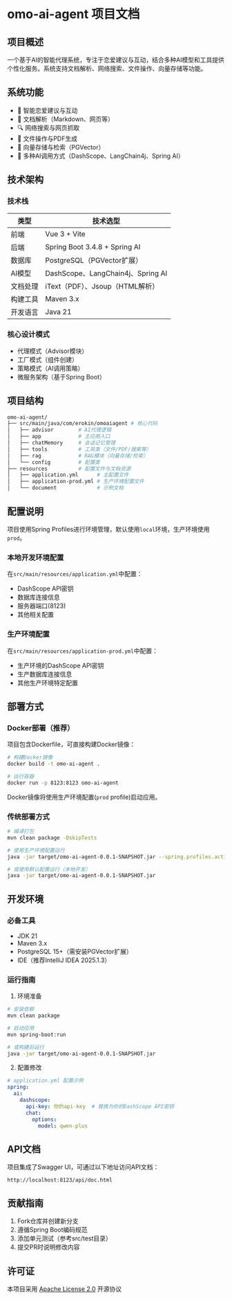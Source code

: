 # omo-ai-agent 项目文档

## 项目概述
一个基于AI的智能代理系统，专注于恋爱建议与互动，结合多种AI模型和工具提供个性化服务。系统支持文档解析、网络搜索、文件操作、向量存储等功能。

## 系统功能
- 🤖 智能恋爱建议与互动
- 📄 文档解析（Markdown、网页等）
- 🔍 网络搜索与网页抓取
- 📁 文件操作与PDF生成
- 🧠 向量存储与检索（PGVector）
- 🧩 多种AI调用方式（DashScope、LangChain4j、Spring AI）

## 技术架构
### 技术栈
| 类型       | 技术选型                          |
|------------|-----------------------------------|
| 前端       | Vue 3 + Vite                      |
| 后端       | Spring Boot 3.4.8 + Spring AI     |
| 数据库     | PostgreSQL（PGVector扩展）        |
| AI模型     | DashScope、LangChain4j、Spring AI |
| 文档处理   | iText（PDF）、Jsoup（HTML解析）   |
| 构建工具   | Maven 3.x                         |
| 开发语言   | Java 21                           |

### 核心设计模式
- 代理模式（Advisor模块）
- 工厂模式（组件创建）
- 策略模式（AI调用策略）
- 微服务架构（基于Spring Boot）

## 项目结构
```bash
omo-ai-agent/
├── src/main/java/com/erokin/omoaiagent # 核心代码
│   ├── advisor        # AI代理逻辑
│   ├── app            # 主应用入口
│   ├── chatMemory     # 会话记忆管理
│   ├── tools          # 工具类（文件/PDF/搜索等）
│   ├── rag            # RAG模块（向量存储/检索）
│   └── config         # 配置类
├── resources          # 配置文件与文档资源
│   ├── application.yml      # 主配置文件
│   ├── application-prod.yml # 生产环境配置文件
│   └── document             # 示例文档
```

## 配置说明

项目使用Spring Profiles进行环境管理，默认使用`local`环境，生产环境使用`prod`。

### 本地开发环境配置
在`src/main/resources/application.yml`中配置：
- DashScope API密钥
- 数据库连接信息
- 服务器端口(8123)
- 其他相关配置

### 生产环境配置
在`src/main/resources/application-prod.yml`中配置：
- 生产环境的DashScope API密钥
- 生产数据库连接信息
- 其他生产环境特定配置

## 部署方式

### Docker部署（推荐）
项目包含Dockerfile，可直接构建Docker镜像：

```bash
# 构建Docker镜像
docker build -t omo-ai-agent .

# 运行容器
docker run -p 8123:8123 omo-ai-agent
```

Docker镜像将使用生产环境配置(`prod` profile)启动应用。

### 传统部署方式
```bash
# 编译打包
mvn clean package -DskipTests

# 使用生产环境配置运行
java -jar target/omo-ai-agent-0.0.1-SNAPSHOT.jar --spring.profiles.active=prod

# 或使用默认配置运行（本地开发）
java -jar target/omo-ai-agent-0.0.1-SNAPSHOT.jar
```

## 开发环境
### 必备工具
- JDK 21
- Maven 3.x
- PostgreSQL 15+（需安装PGVector扩展）
- IDE（推荐IntelliJ IDEA 2025.1.3）

### 运行指南
1. 环境准备
```bash
# 安装依赖
mvn clean package

# 启动应用
mvn spring-boot:run

# 或构建后运行
java -jar target/omo-ai-agent-0.0.1-SNAPSHOT.jar
```

2. 配置修改
```yaml
# application.yml 配置示例
spring:
  ai:
    dashscope:
      api-key: 你的api-key  # 替换为你的DashScope API密钥
      chat:
        options:
          model: qwen-plus
```

## API文档
项目集成了Swagger UI，可通过以下地址访问API文档：
```
http://localhost:8123/api/doc.html
```

## 贡献指南
1. Fork仓库并创建新分支
2. 遵循Spring Boot编码规范
3. 添加单元测试（参考src/test目录）
4. 提交PR时说明修改内容

## 许可证
本项目采用 [Apache License 2.0](LICENSE) 开源协议